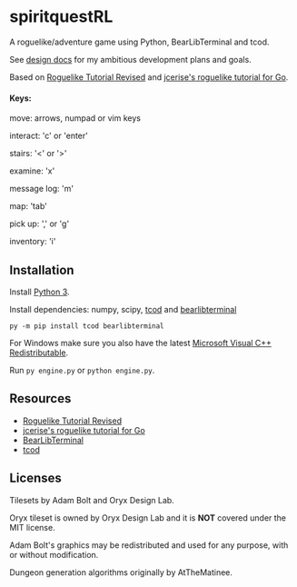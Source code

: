 # spiritquestRL

A roguelike/adventure game using Python, BearLibTerminal and tcod.

See [design docs](https://github.com/delamorte/spiritquestRL/blob/master/docs/design.md) for my ambitious development plans and goals.

Based on [Roguelike Tutorial Revised](http://rogueliketutorials.com/) and [jcerise's roguelike tutorial for Go](https://jeremyceri.se/roguelikes/).

#### Keys:
move: arrows, numpad or vim keys

interact: 'c' or 'enter'

stairs: '<' or '>'

examine: 'x'

message log: 'm'

map: 'tab'

pick up: ',' or 'g'

inventory: 'i'


## Installation
Install [Python 3](https://www.python.org/downloads/).

Install dependencies: numpy, scipy, [tcod](https://python-tcod.readthedocs.io/en/latest/installation.html) and [bearlibterminal](http://foo.wyrd.name/en:bearlibterminal#download)

`py -m pip install tcod bearlibterminal`

For Windows make sure you also have the latest [Microsoft Visual C++ Redistributable](https://support.microsoft.com/en-ca/help/2977003/the-latest-supported-visual-c-downloads).

Run `py engine.py` or `python engine.py`.

## Resources
- [Roguelike Tutorial Revised](http://rogueliketutorials.com/)
- [jcerise's roguelike tutorial for Go](https://jeremyceri.se/roguelikes/)
- [BearLibTerminal](http://foo.wyrd.name/en:bearlibterminal)
- [tcod](https://python-tcod.readthedocs.io/en/latest/installation.html)

## Licenses
Tilesets by Adam Bolt and Oryx Design Lab.

Oryx tileset is owned by Oryx Design Lab and it is **NOT** covered under the MIT license. 

Adam Bolt's graphics may be redistributed and used for any purpose, with or without modification.

Dungeon generation algorithms originally by AtTheMatinee.
